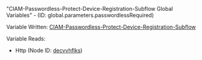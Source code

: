 "CIAM-Passwordless-Protect-Device-Registration-Subflow Global Variables" - (ID: global.parameters.passwordlessRequired)

Variable Written:
[CIAM-Passwordless-Protect-Device-Registration-Subflow](../index.md#Variables)

Variable Reads:
* Http (Node ID: [decvvhflks](../nodes/decvvhflks.md))
